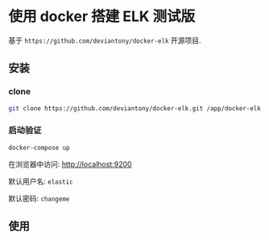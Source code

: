 # 使用 docker 搭建 ELK 测试版

基于 `https://github.com/deviantony/docker-elk` 开源项目.

## 安装

### clone

```bash
git clone https://github.com/deviantony/docker-elk.git /app/docker-elk
```

### 启动验证

```bash
docker-compose up
```

在浏览器中访问: [http://localhost:9200](http://localhost:9200)

默认用户名: `elastic`

默认密码: `changeme`

## 使用
